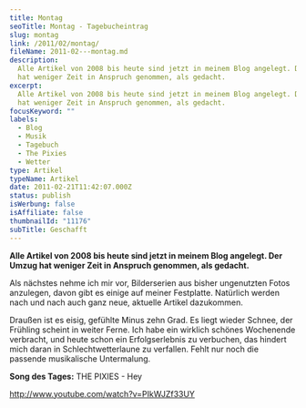 ```yaml
---
title: Montag
seoTitle: Montag - Tagebucheintrag
slug: montag
link: /2011/02/montag/
fileName: 2011-02---montag.md
description:
  Alle Artikel von 2008 bis heute sind jetzt in meinem Blog angelegt. Der Umzug
  hat weniger Zeit in Anspruch genommen, als gedacht.
excerpt:
  Alle Artikel von 2008 bis heute sind jetzt in meinem Blog angelegt. Der Umzug
  hat weniger Zeit in Anspruch genommen, als gedacht.
focusKeyword: ""
labels:
  - Blog
  - Musik
  - Tagebuch
  - The Pixies
  - Wetter
type: Artikel
typeName: Artikel
date: 2011-02-21T11:42:07.000Z
status: publish
isWerbung: false
isAffiliate: false
thumbnailId: "11176"
subTitle: Geschafft
---
```


<strong>Alle Artikel von 2008 bis heute sind jetzt in meinem Blog angelegt. Der
Umzug hat weniger Zeit in Anspruch genommen, als gedacht. </strong>

Als nächstes nehme ich mir vor, Bilderserien aus bisher ungenutzten Fotos
anzulegen, davon gibt es einige auf meiner Festplatte. Natürlich werden nach und
nach auch ganz neue, aktuelle Artikel dazukommen.

Draußen ist es eisig, gefühlte Minus zehn Grad. Es liegt wieder Schnee, der
Frühling scheint in weiter Ferne. Ich habe ein wirklich schönes Wochenende
verbracht, und heute schon ein Erfolgserlebnis zu verbuchen, das hindert mich
daran in Schlechtwetterlaune zu verfallen. Fehlt nur noch die passende
musikalische Untermalung.

<strong>Song des Tages:</strong> THE PIXIES - Hey

http://www.youtube.com/watch?v=PIkWJZf33UY
